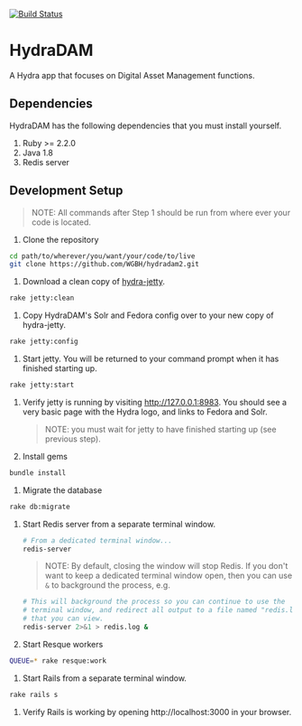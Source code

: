 [![Build Status](https://travis-ci.org/WGBH/hydradam2.svg?branch=iu-demo)](https://travis-ci.org/WGBH/hydradam2)

# HydraDAM

A Hydra app that focuses on Digital Asset Management functions.


## Dependencies

HydraDAM has the following dependencies that you must install yourself.

1. Ruby >= 2.2.0
1. Java 1.8
1. Redis server

## Development Setup

> NOTE: All commands after Step 1 should be run from where ever your code is located.

1. Clone the repository
  ```bash
  cd path/to/wherever/you/want/your/code/to/live
  git clone https://github.com/WGBH/hydradam2.git
  ```

1. Download a clean copy of [hydra-jetty](https://github.com/projecthydra/hydra-jetty).
  ```bash
  rake jetty:clean
  ```

1. Copy HydraDAM's Solr and Fedora config over to your new copy of hydra-jetty.
  ```bash
  rake jetty:config
  ```

1. Start jetty. You will be returned to your command prompt when it has
   finished starting up.
  ```bash
  rake jetty:start
  ```

1. Verify jetty is running by visiting http://127.0.0.1:8983. You should see a
   very basic page with the Hydra logo, and links to Fedora and Solr.

   > NOTE: you must wait for jetty to have finished starting up (see previous
   > step).

1. Install gems
  ```bash
  bundle install
  ```

1. Migrate the database
  ```bash
  rake db:migrate
  ```

1. Start Redis server from a separate terminal window.
   ```bash
   # From a dedicated terminal window...
   redis-server
   ```

   > NOTE: By default, closing the window will stop Redis. If you don't want
   > to keep a dedicated terminal window open, then you can use `&` to
   > background the process, e.g.
     ```bash
     # This will background the process so you can continue to use the
     # terminal window, and redirect all output to a file named "redis.log"
     # that you can view.
     redis-server 2>&1 > redis.log &
     ```

1. Start Resque workers
  ```bash
  QUEUE=* rake resque:work
  ```

1. Start Rails from a separate terminal window.
  ```bash
  rake rails s
  ```

1. Verify Rails is working by opening http://localhost:3000 in your browser.